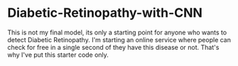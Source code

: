 # Diabetic-Retinopathy-with-CNN
This is not my final model, its only a starting point for anyone who wants to detect Diabetic Retinopathy. I'm starting an online service where people can check for free in a single second of they have this disease or not.
That's why I've put this starter code only.

